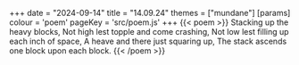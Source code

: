 +++
date = "2024-09-14"
title = "14.09.24"
themes = ["mundane"]
[params]
  colour = 'poem'
  pageKey = 'src/poem.js'
+++
{{< poem >}}
Stacking up the heavy blocks,
Not high lest topple and come crashing,
Not low lest filling up each inch of space,
A heave and there just squaring up,
The stack ascends one block upon each block.
{{< /poem >}}